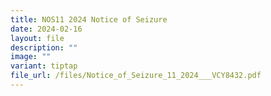 ```yaml
---
title: NOS11 2024 Notice of Seizure
date: 2024-02-16
layout: file
description: ""
image: ""
variant: tiptap
file_url: /files/Notice_of_Seizure_11_2024___VCY8432.pdf
---
```

